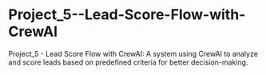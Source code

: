 # Project_5--Lead-Score-Flow-with-CrewAI
Project_5 - Lead Score Flow with CrewAI: A system using CrewAI to analyze and score leads based on predefined criteria for better decision-making.
